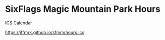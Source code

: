 # SixFlags Magic Mountain Park Hours

ICS Calendar

<a href="https://larrybolt.github.io/online-ics-feed-viewer/#feed=https%3A//jffmrk.github.io/sfmm/hours.ics">https://jffmrk.github.io/sfmm/hours.ics</a>
